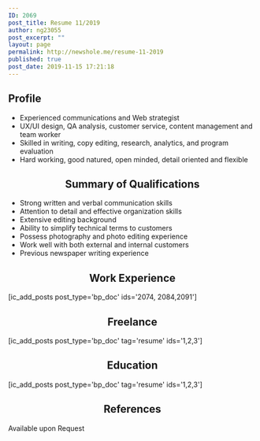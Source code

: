 ```yaml
---
ID: 2069
post_title: Resume 11/2019
author: ng23055
post_excerpt: ""
layout: page
permalink: http://newshole.me/resume-11-2019
published: true
post_date: 2019-11-15 17:21:18
---
```

<h2>Profile</h2>
<ul>
 	<li>Experienced communications and Web strategist</li>
 	<li>UX/UI design, QA analysis, customer service, content management and team worker</li>
 	<li>Skilled in writing, copy editing, research, analytics, and program evaluation</li>
 	<li>Hard working, good natured, open minded, detail oriented and flexible</li>
</ul>
<h2 style="text-align: center;">Summary of Qualifications</h2>
<ul>
 	<li>Strong written and verbal communication skills</li>
 	<li>Attention to detail and effective organization skills</li>
 	<li>Extensive editing background</li>
 	<li>Ability to simplify technical terms to customers</li>
 	<li>Possess photography and photo editing experience</li>
 	<li>Work well with both external and internal customers</li>
 	<li>Previous newspaper writing experience</li>
</ul>
<h2 style="text-align: center;">Work Experience</h2>
[ic_add_posts post_type='bp_doc' ids='2074, 2084,2091']
<h2 style="text-align: center;">Freelance</h2>
[ic_add_posts post_type='bp_doc' tag='resume' ids='1,2,3']
<h2 style="text-align: center;">Education</h2>
[ic_add_posts post_type='bp_doc' tag='resume' ids='1,2,3']
<h2 style="text-align: center;">References</h2>
Available upon Request

&nbsp;

&nbsp;